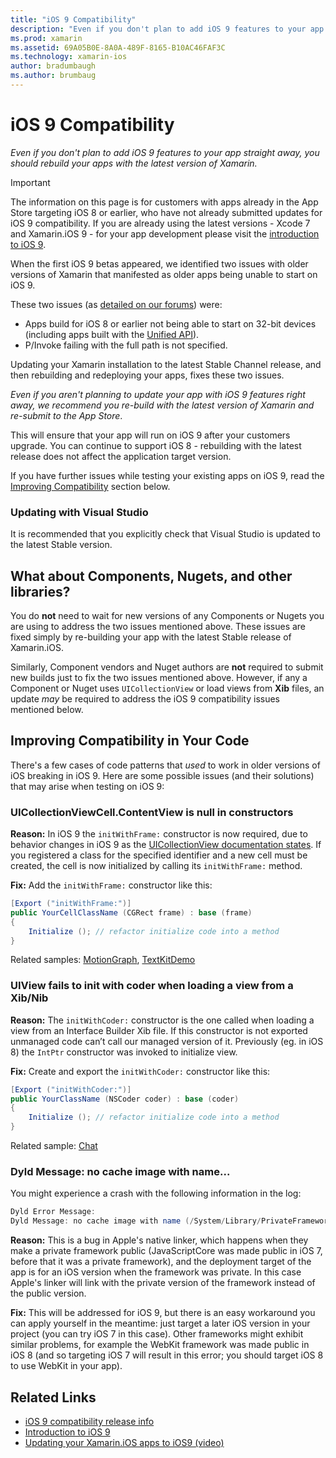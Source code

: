 ```yaml
---
title: "iOS 9 Compatibility"
description: "Even if you don't plan to add iOS 9 features to your app straight away, you should rebuild your apps with the latest version of Xamarin."
ms.prod: xamarin
ms.assetid: 69A05B0E-8A0A-489F-8165-B10AC46FAF3C
ms.technology: xamarin-ios
author: bradumbaugh
ms.author: brumbaug
---
```


# iOS 9 Compatibility

_Even if you don't plan to add iOS 9 features to your app straight away, you should rebuild your apps with the latest version of Xamarin._

> [!IMPORTANT]
> The information on this page is for customers with apps already in the App
> Store targeting iOS 8 or earlier, who have not already submitted updates
> for iOS 9 compatibility. If you are already using the latest versions -
> Xcode 7 and Xamarin.iOS 9 - for your app development please visit the
> [introduction to iOS 9](~/ios/platform/introduction-to-ios9/index.md).

When the first iOS 9 betas appeared, we identified two issues with older versions of
Xamarin that manifested as older apps being unable to start on iOS 9.

These two issues (as [detailed on our forums](http://forums.xamarin.com/discussion/comment/131529/#Comment_131529)) were:

- Apps build for iOS 8 or earlier not being able to start on 32-bit devices (including apps built with the [Unified API](~/cross-platform/macios/unified/index.md)).
- P/Invoke failing with the full path is not specified.

Updating your Xamarin installation to the latest Stable Channel release,
and then rebuilding and redeploying your apps, fixes these two issues.

_Even if you aren't planning to update your app with iOS 9 features right away, we recommend
you re-build with the latest version of Xamarin and re-submit to the App Store_.



This will ensure that your app will run on iOS 9 after your customers upgrade.
You can continue to support iOS 8 - rebuilding with the latest release does
not affect the application target version.

If you have further issues while testing your existing apps on iOS 9,
read the [Improving Compatibility](#compat) section below.


### Updating with Visual Studio

It is recommended that you explicitly check that Visual Studio is updated to the latest Stable version.

## What about Components, Nugets, and other libraries?

You do **not** need to wait for new versions of any Components or
Nugets you are using to address the two issues mentioned above.
These issues are fixed simply by re-building your app with the
latest Stable release of Xamarin.iOS.

Similarly, Component vendors and Nuget authors are **not** required to submit
new builds just to fix the two issues mentioned above. However, if any a
Component or Nuget uses `UICollectionView` or load views from **Xib** files, an update
*may* be required to address the iOS 9 compatibility issues mentioned below.


<a name="compat" />

## Improving Compatibility in Your Code

There's a few cases of code patterns that *used* to work in older versions of iOS breaking in iOS 9. Here are some possible issues (and their solutions) that may arise when testing on iOS 9:

### UICollectionViewCell.ContentView is null in constructors

**Reason:** In iOS 9 the `initWithFrame:` constructor is now required, due to behavior changes in iOS 9 as the [UICollectionView documentation states](https://developer.apple.com/library/ios/documentation/UIKit/Reference/UICollectionView_class/#//apple_ref/occ/instm/UICollectionView/dequeueReusableCellWithReuseIdentifier:forIndexPath). If you registered a class for the specified identifier and a new cell must be created, the cell is now initialized by calling its `initWithFrame:` method.

**Fix:** Add the `initWithFrame:` constructor like this:

```csharp
[Export ("initWithFrame:")]
public YourCellClassName (CGRect frame) : base (frame)
{
    Initialize (); // refactor initialize code into a method
}
```

Related samples: [MotionGraph](https://github.com/xamarin/monotouch-samples/commit/3c1b7a4170c001e7290db9babb2b7a6dddeb8bcb), [TextKitDemo](https://github.com/xamarin/monotouch-samples/commit/23ea01b37326963b5ebf68bbcc1edd51c66a28d6)



### UIView fails to init with coder when loading a view from a Xib/Nib

**Reason:** The `initWithCoder:` constructor is the one called when loading a view from an Interface Builder Xib file. If this constructor is not exported unmanaged code can’t call our managed version of it. Previously (eg. in iOS 8) the `IntPtr` constructor was invoked to initialize view.

**Fix:** Create and export the `initWithCoder:` constructor like this:

```csharp
[Export ("initWithCoder:")]
public YourClassName (NSCoder coder) : base (coder)
{
    Initialize (); // refactor initialize code into a method
}
```

Related sample: [Chat](https://github.com/xamarin/monotouch-samples/commit/7b81138d52e5f3f1aa3769fcb08f46122e9b6a88)


### Dyld Message: no cache image with name...

You might experience a crash with the following information in the log:

```csharp
Dyld Error Message:
Dyld Message: no cache image with name (/System/Library/PrivateFrameworks/JavaScriptCore.framework/JavaScriptCore)
```

**Reason:** This is a bug in Apple's native linker, which happens when they make a private framework public
(JavaScriptCore was made public in iOS 7, before that it was a private framework), and the deployment target
of the app is for an iOS version when the framework was private. In this case Apple's linker will link with the
private version of the framework instead of the public version.

**Fix:** This will be addressed for iOS 9, but there is an easy workaround you can apply yourself in the meantime:
just target a later iOS version in your project (you can try iOS 7 in this case). Other frameworks might exhibit
similar problems, for example the WebKit framework was made public in iOS 8 (and so targeting iOS 7 will result in
this error; you should target iOS 8 to use WebKit in your app).



## Related Links

- [iOS 9 compatibility release info](https://releases.xamarin.com/ios-hotfix-for-ios-9-preview-xcode-6/)
- [Introduction to iOS 9](~/ios/platform/introduction-to-ios9/index.md)
- [Updating your Xamarin.iOS apps to iOS9 (video)](https://university.xamarin.com/lightninglectures/Updating-your-XamariniOS-apps-to-iOS9)
